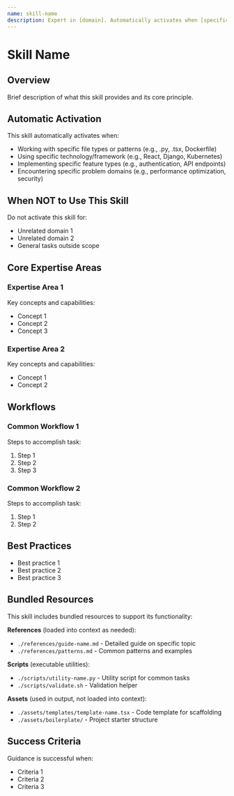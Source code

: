 ```yaml
---
name: skill-name
description: Expert in [domain]. Automatically activates when [specific triggers like file patterns, technologies, or tasks]. Include concrete examples like "working with .py files", "using pytest", or "implementing authentication".
---
```


# Skill Name

## Overview

Brief description of what this skill provides and its core principle.

## Automatic Activation

This skill automatically activates when:
- Working with specific file types or patterns (e.g., .py, .tsx, Dockerfile)
- Using specific technology/framework (e.g., React, Django, Kubernetes)
- Implementing specific feature types (e.g., authentication, API endpoints)
- Encountering specific problem domains (e.g., performance optimization, security)

## When NOT to Use This Skill

Do not activate this skill for:
- Unrelated domain 1
- Unrelated domain 2
- General tasks outside scope

## Core Expertise Areas

### Expertise Area 1

Key concepts and capabilities:
- Concept 1
- Concept 2
- Concept 3

### Expertise Area 2

Key concepts and capabilities:
- Concept 1
- Concept 2

## Workflows

### Common Workflow 1

Steps to accomplish task:
1. Step 1
2. Step 2
3. Step 3

### Common Workflow 2

Steps to accomplish task:
1. Step 1
2. Step 2

## Best Practices

- Best practice 1
- Best practice 2
- Best practice 3

## Bundled Resources

This skill includes bundled resources to support its functionality:

**References** (loaded into context as needed):
- `./references/guide-name.md` - Detailed guide on specific topic
- `./references/patterns.md` - Common patterns and examples

**Scripts** (executable utilities):
- `./scripts/utility-name.py` - Utility script for common tasks
- `./scripts/validate.sh` - Validation helper

**Assets** (used in output, not loaded into context):
- `./assets/templates/template-name.tsx` - Code template for scaffolding
- `./assets/boilerplate/` - Project starter structure

## Success Criteria

Guidance is successful when:
- Criteria 1
- Criteria 2
- Criteria 3
